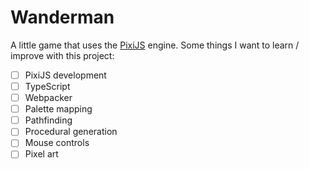 # Wanderman
A little game that uses the [PixiJS](https://github.com/pixijs) engine. Some things I want to learn / improve with this project:

* [ ] PixiJS development
* [ ] TypeScript
* [ ] Webpacker
* [ ] Palette mapping
* [ ] Pathfinding
* [ ] Procedural generation
* [ ] Mouse controls
* [ ] Pixel art
